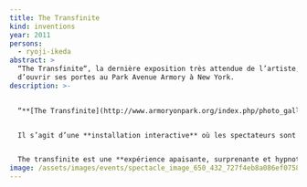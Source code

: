 ```yaml
---
title: The Transfinite
kind: inventions
year: 2011
persons:
  - ryoji-ikeda
abstract: >
  “The Transfinite“, la dernière exposition très attendue de l’artiste, vient
  d’ouvrir ses portes au Park Avenue Armory à New York.
description: >-
  

  “**[The Transfinite](http://www.armoryonpark.org/index.php/photo_gallery/slideshow/ryoji_ikeda/)**“, la dernière exposition très attendue de l’artiste, vient d’ouvrir ses portes au **Park Avenue Armory** à New York.


  Il s’agit d’une **installation interactive** où les spectateurs sont plongés dans un environnement visuel et sonore.


  The transfinite est une **expérience apaisante, surprenante et hypnotique**, elle utilise de la lumière, les ombres, des effets stroboscopiques ainsi que des sons électronique.
image: /assets/images/events/spectacle_image_650_432_727f4eb8a086ef075863d7b25633a044.jpg
---
```

